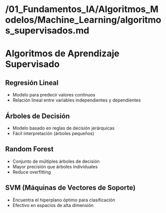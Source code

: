 # /01_Fundamentos_IA/Algoritmos_Modelos/Machine_Learning/algoritmos_supervisados.md
# Algoritmos de Aprendizaje Supervisado

## Regresión Lineal
- Modelo para predecir valores continuos
- Relación lineal entre variables independientes y dependientes

## Árboles de Decisión
- Modelo basado en reglas de decisión jerárquicas
- Fácil interpretación (árboles pequeños)

## Random Forest
- Conjunto de múltiples árboles de decisión
- Mayor precisión que árboles individuales
- Reduce overfitting

## SVM (Máquinas de Vectores de Soporte)
- Encuentra el hiperplano óptimo para clasificación
- Efectivo en espacios de alta dimensión
